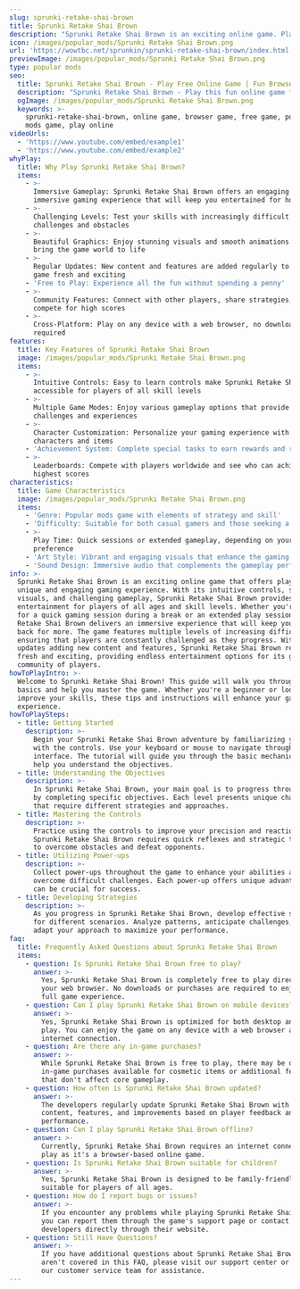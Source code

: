 ```yaml
---
slug: sprunki-retake-shai-brown
title: Sprunki Retake Shai Brown
description: "Sprunki Retake Shai Brown is an exciting online game. Play for free directly in your browser!"
icon: /images/popular_mods/Sprunki Retake Shai Brown.png
url: 'https://wowtbc.net/sprunkin/sprunki-retake-shai-brown/index.html'
previewImage: /images/popular_mods/Sprunki Retake Shai Brown.png
type: popular mods
seo:
  title: Sprunki Retake Shai Brown - Play Free Online Game | Fun Browser Games
  description: "Sprunki Retake Shai Brown - Play this fun online game for free in your browser. No download required!"
  ogImage: /images/popular_mods/Sprunki Retake Shai Brown.png
  keywords: >-
    sprunki-retake-shai-brown, online game, browser game, free game, popular
    mods game, play online
videoUrls:
  - 'https://www.youtube.com/embed/example1'
  - 'https://www.youtube.com/embed/example2'
whyPlay:
  title: Why Play Sprunki Retake Shai Brown?
  items:
    - >-
      Immersive Gameplay: Sprunki Retake Shai Brown offers an engaging and
      immersive gaming experience that will keep you entertained for hours
    - >-
      Challenging Levels: Test your skills with increasingly difficult
      challenges and obstacles
    - >-
      Beautiful Graphics: Enjoy stunning visuals and smooth animations that
      bring the game world to life
    - >-
      Regular Updates: New content and features are added regularly to keep the
      game fresh and exciting
    - 'Free to Play: Experience all the fun without spending a penny'
    - >-
      Community Features: Connect with other players, share strategies, and
      compete for high scores
    - >-
      Cross-Platform: Play on any device with a web browser, no downloads
      required
features:
  title: Key Features of Sprunki Retake Shai Brown
  image: /images/popular_mods/Sprunki Retake Shai Brown.png
  items:
    - >-
      Intuitive Controls: Easy to learn controls make Sprunki Retake Shai Brown
      accessible for players of all skill levels
    - >-
      Multiple Game Modes: Enjoy various gameplay options that provide different
      challenges and experiences
    - >-
      Character Customization: Personalize your gaming experience with unique
      characters and items
    - 'Achievement System: Complete special tasks to earn rewards and recognition'
    - >-
      Leaderboards: Compete with players worldwide and see who can achieve the
      highest scores
characteristics:
  title: Game Characteristics
  image: /images/popular_mods/Sprunki Retake Shai Brown.png
  items:
    - 'Genre: Popular mods game with elements of strategy and skill'
    - 'Difficulty: Suitable for both casual gamers and those seeking a challenge'
    - >-
      Play Time: Quick sessions or extended gameplay, depending on your
      preference
    - 'Art Style: Vibrant and engaging visuals that enhance the gaming experience'
    - 'Sound Design: Immersive audio that complements the gameplay perfectly'
info: >-
  Sprunki Retake Shai Brown is an exciting online game that offers players a
  unique and engaging gaming experience. With its intuitive controls, stunning
  visuals, and challenging gameplay, Sprunki Retake Shai Brown provides hours of
  entertainment for players of all ages and skill levels. Whether you're looking
  for a quick gaming session during a break or an extended play session, Sprunki
  Retake Shai Brown delivers an immersive experience that will keep you coming
  back for more. The game features multiple levels of increasing difficulty,
  ensuring that players are constantly challenged as they progress. With regular
  updates adding new content and features, Sprunki Retake Shai Brown remains
  fresh and exciting, providing endless entertainment options for its growing
  community of players.
howToPlayIntro: >-
  Welcome to Sprunki Retake Shai Brown! This guide will walk you through the
  basics and help you master the game. Whether you're a beginner or looking to
  improve your skills, these tips and instructions will enhance your gaming
  experience.
howToPlaySteps:
  - title: Getting Started
    description: >-
      Begin your Sprunki Retake Shai Brown adventure by familiarizing yourself
      with the controls. Use your keyboard or mouse to navigate through the game
      interface. The tutorial will guide you through the basic mechanics and
      help you understand the objectives.
  - title: Understanding the Objectives
    description: >-
      In Sprunki Retake Shai Brown, your main goal is to progress through levels
      by completing specific objectives. Each level presents unique challenges
      that require different strategies and approaches.
  - title: Mastering the Controls
    description: >-
      Practice using the controls to improve your precision and reaction time.
      Sprunki Retake Shai Brown requires quick reflexes and strategic thinking
      to overcome obstacles and defeat opponents.
  - title: Utilizing Power-ups
    description: >-
      Collect power-ups throughout the game to enhance your abilities and
      overcome difficult challenges. Each power-up offers unique advantages that
      can be crucial for success.
  - title: Developing Strategies
    description: >-
      As you progress in Sprunki Retake Shai Brown, develop effective strategies
      for different scenarios. Analyze patterns, anticipate challenges, and
      adapt your approach to maximize your performance.
faq:
  title: Frequently Asked Questions about Sprunki Retake Shai Brown
  items:
    - question: Is Sprunki Retake Shai Brown free to play?
      answer: >-
        Yes, Sprunki Retake Shai Brown is completely free to play directly in
        your web browser. No downloads or purchases are required to enjoy the
        full game experience.
    - question: Can I play Sprunki Retake Shai Brown on mobile devices?
      answer: >-
        Yes, Sprunki Retake Shai Brown is optimized for both desktop and mobile
        play. You can enjoy the game on any device with a web browser and
        internet connection.
    - question: Are there any in-game purchases?
      answer: >-
        While Sprunki Retake Shai Brown is free to play, there may be optional
        in-game purchases available for cosmetic items or additional features
        that don't affect core gameplay.
    - question: How often is Sprunki Retake Shai Brown updated?
      answer: >-
        The developers regularly update Sprunki Retake Shai Brown with new
        content, features, and improvements based on player feedback and game
        performance.
    - question: Can I play Sprunki Retake Shai Brown offline?
      answer: >-
        Currently, Sprunki Retake Shai Brown requires an internet connection to
        play as it's a browser-based online game.
    - question: Is Sprunki Retake Shai Brown suitable for children?
      answer: >-
        Yes, Sprunki Retake Shai Brown is designed to be family-friendly and
        suitable for players of all ages.
    - question: How do I report bugs or issues?
      answer: >-
        If you encounter any problems while playing Sprunki Retake Shai Brown,
        you can report them through the game's support page or contact the
        developers directly through their website.
    - question: Still Have Questions?
      answer: >-
        If you have additional questions about Sprunki Retake Shai Brown that
        aren't covered in this FAQ, please visit our support center or contact
        our customer service team for assistance.
---
```


